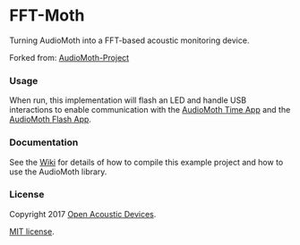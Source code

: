 # FFT-Moth #

Turning AudioMoth into a FFT-based acoustic monitoring device.

Forked from: [AudioMoth-Project](https://github.com/OpenAcousticDevices/AudioMoth-Project)

### Usage ###

When run, this implementation will flash an LED and handle USB interactions to enable communication with the [AudioMoth Time App](https://github.com/OpenAcousticDevices/AudioMoth-Time-App) and the [AudioMoth Flash App](https://github.com/OpenAcousticDevices/AudioMoth-Flash-App).

### Documentation ###

See the [Wiki](https://github.com/OpenAcousticDevices/AudioMoth-Project/wiki) for details of how to compile this example project and how to use the AudioMoth library.

### License ###

Copyright 2017 [Open Acoustic Devices](http://www.openacousticdevices.info/).

[MIT license](http://www.openacousticdevices.info/license).
